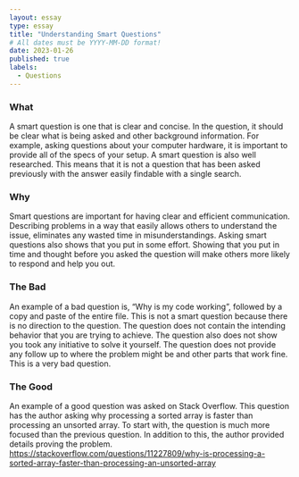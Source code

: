 ```yaml
---
layout: essay
type: essay
title: "Understanding Smart Questions"
# All dates must be YYYY-MM-DD format!
date: 2023-01-26
published: true
labels:
  - Questions
---
```

### What

A smart question is one that is clear and concise. In the question, it should be clear what is being asked and other background information. For example, asking questions about your computer hardware, it is important to provide all of the specs of your setup. A smart question is also well researched. This means that it is not a question that has been asked previously with the answer easily findable with a single search. 

### Why

Smart questions are important for having clear and efficient communication. Describing problems in a way that easily allows others to understand the issue, eliminates any wasted time in misunderstandings. Asking smart questions also shows that you put in some effort. Showing that you put in time and thought before you asked the question will make others more likely to respond and help you out.

### The Bad

An example of a bad question is, “Why is my code working”, followed by a copy and paste of the entire file. This is not a smart question because there is no direction to the question. The question does not contain the intending behavior that you are trying to achieve. The question also does not show you took any initiative to solve it yourself. The question does not provide any follow up to where the problem might be and other parts that work fine. This is a very bad question.

### The Good

An example of a good question was asked on Stack Overflow. This question has the author asking why processing a sorted array is faster than processing an unsorted array. To start with, the question is much more focused than the previous question. In addition to this, the author provided details proving the problem. https://stackoverflow.com/questions/11227809/why-is-processing-a-sorted-array-faster-than-processing-an-unsorted-array
